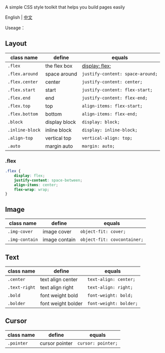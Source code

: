 A simple CSS style toolkit that helps you build pages easily


English | [中文](./README.zh.md)

Useage：

## Layout

| class name | define | equals |
| - | - | - |
| `.flex ` | the flex box | [display: flex;](#1flex) |
| `.flex.around` | space around| `justify-content: space-around;` |
| `.flex.center` | center | `justify-content: center;` |
| `.flex.start` | start | `justify-content: flex-start;` |
| `.flex.end` | end | `justify-content: flex-end;` |
| `.flex.top` | top | `align-items: flex-start;` |
| `.flex.bottom` | bottom | `align-items: flex-end;` |
| `.block` | display block | `display: block;` |
| `.inline-block` | inline block | `display: inline-block;` |
| `.align-top` | vertical top | `vertical-align: top;` |
| `.auto` | margin auto | `margin: auto;` |


### .flex
```css
.flex {
    display: flex;
    justify-content: space-between;
    align-items: center;
    flex-wrap: wrap;
}
```

## Image

| class name | define | equals |
| - | - | - |
| `.img-cover` | image cover | `object-fit: cover;` |
| `.img-contain` | image contain | `object-fit: covcontainer;` |


## Text

| class name | define | equals |
| - | - | - |
| `.center` | text align center | `text-align: center;` |
| `.text-right` | text align right | `text-align: right;` |
| `.bold` | font weight bold | `font-weight: bold;` |
| `.bolder` | font weight bolder | `font-weight: bolder;` |


## Cursor

| class name | define | equals |
| - | - | - |
| `.pointer` | cursor pointer | `cursor: pointer;` |